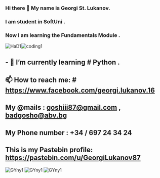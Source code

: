 
### Hi there 👋 My name is Georgi St. Lukanov.
### I am student in SoftUni .
### Now I am learning the Fundamentals Module .


![HaD1](https://user-images.githubusercontent.com/102332504/182835032-07c17a9e-03e0-49a6-8165-39d4b0fccec7.gif)![coding1](https://user-images.githubusercontent.com/102332504/182835740-4d810708-b898-45af-aa18-6e0cf6d4a811.gif)
## - 🌱 I’m currently learning # Python .

## 📫 How to reach me: # https://www.facebook.com/georgi.lukanov.16
## My @mails :  goshiii87@gmail.com  ,  badgosho@abv.bg
## My Phone number : +34 / 697 24 34 24

## This is my Pastebin profile: https://pastebin.com/u/GeorgiLukanov87

![GYny1](https://user-images.githubusercontent.com/102332504/182836048-8d21c5cf-c5a3-43c1-bc2a-1895d3c73cd6.gif) ![GYny1](https://user-images.githubusercontent.com/102332504/182836048-8d21c5cf-c5a3-43c1-bc2a-1895d3c73cd6.gif) ![GYny1](https://user-images.githubusercontent.com/102332504/182836048-8d21c5cf-c5a3-43c1-bc2a-1895d3c73cd6.gif) 

